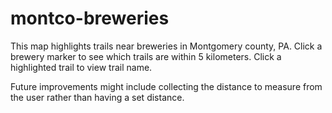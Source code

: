 # montco-breweries
This map highlights trails near breweries in Montgomery county, PA. Click a brewery marker to see which trails are within 5 kilometers. Click a highlighted trail to view trail name.

Future improvements might include collecting the distance to measure from the user rather than having a set distance.